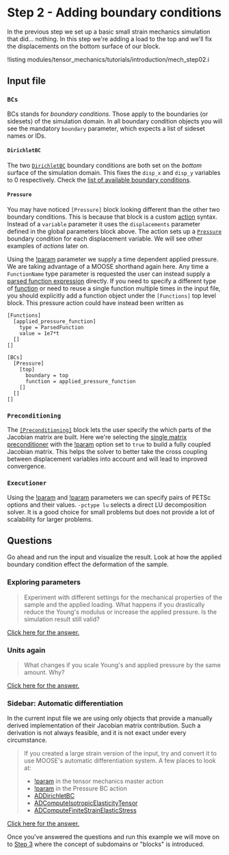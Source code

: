 # Step 2 - Adding boundary conditions

In the previous step we set up a basic small strain mechanics simulation that
did... nothing. In this step we're adding a load to the top and we'll fix the
displacements on the bottom surface of our block.

!listing modules/tensor_mechanics/tutorials/introduction/mech_step02.i

## Input file

### `BCs`

BCs stands for *boundary conditions*. Those apply to the boundaries (or
sidesets) of the simulation domain. In all boundary condition objects you will
see the mandatory `boundary` parameter, which expects a list of sideset names or
IDs.

#### `DirichletBC`

The two [`DirichletBC`](framework:DirichletBC.md) boundary conditions are both set on the
*bottom* surface of the simulation domain. This fixes the `disp_x` and `disp_y`
variables to 0 respectively. Check the
[list of available boundary conditions](tutorials/introduction/supplemental02.md).

#### `Pressure`

You may have noticed `[Pressure]` block looking different than the other two
boundary conditions. This is because that block is a custom
[action](PressureAction.md) syntax. Instead of a `variable` parameter it uses
the `displacements` parameter defined in the global parameters block above. The
action sets up a [`Pressure`](Pressure.md) boundary condition for each
displacement variable. We will see other examples of *actions* later on.

Using the [!param](/BCs/Pressure/PressureAction/function) parameter we supply a
time dependent applied pressure. We are taking advantage of a MOOSE shorthand
again here. Any time a `FunctionName` type parameter is requested the user can
instead supply a [parsed function expression](framework:MooseParsedFunction.md) directly.
If you need to specify a different type of [function](framework:Functions/index.md) or
need to reuse a single function multiple times in the input file, you should
explicitly add a function object under the `[Functions]` top level block. This
pressure action could have instead been written as

```
[Functions]
  [applied_pressure_function]
    type = ParsedFunction
    value = 1e7*t
  []
[]

[BCs]
  [Pressure]
    [top]
      boundary = top
      function = applied_pressure_function
    []
  []
[]

```

### `Preconditioning`

The [`[Preconditioning]`](framework:syntax/Preconditioning/index.md) block lets the user
specify the which parts of the Jacobian matrix are built. Here we're selecting
the [single matrix preconditioner](framework:SingleMatrixPreconditioner.md) with the
[!param](/Preconditioning/SMP/full) option set to `true` to build a fully
coupled Jacobian matrix. This helps the solver to better take the cross coupling
between displacement variables into account and will lead to improved
convergence.

### `Executioner`

Using the [!param](/Executioner/Transient/petsc_options_iname) and
[!param](/Executioner/Transient/petsc_options_value) parameters we can specify
pairs of PETSc options and their values. `-pctype lu` selects a direct LU
decomposition solver. It is a good choice for small problems  but does not provide
a lot of scalability for larger problems.

## Questions

Go ahead and run the input and visualize the result. Look at how the applied
boundary condition effect the deformation of the sample.

### Exploring parameters

> Experiment with different settings for the mechanical properties of the sample
> and the applied loading. What happens if you drastically reduce the Young's
> modulus or increase the applied pressure. Is the simulation result still valid?

[Click here for the answer.](tensor_mechanics/tutorials/introduction/answer02a.md)

### Units again

> What changes if you scale Young's and applied pressure by the same amount. Why?

[Click here for the answer.](tensor_mechanics/tutorials/introduction/answer02b.md)

### Sidebar: Automatic differentiation

In the current input file we are using only objects that provide a manually
derived implementation of their Jacobian matrix contribution. Such a derivation
is not always feasible, and it is not exact under every circumstance.

> If you created a large strain version of the input, try and convert it to use
> MOOSE's automatic differentiation system. A few places to look at:
>
> - [!param](/Modules/TensorMechanics/Master/TensorMechanicsAction/use_automatic_differentiation) in the tensor mechanics master action
> - [!param](/BCs/Pressure/PressureAction/use_automatic_differentiation) in the Pressure BC action
> - [ADDirichletBC](framework:ADDirichletBC.md)
> - [ADComputeIsotropicElasticityTensor](ComputeIsotropicElasticityTensor.md)
> - [ADComputeFiniteStrainElasticStress](ADComputeFiniteStrainElasticStress.md)

[Click here for the answer.](tensor_mechanics/tutorials/introduction/answer02c.md)

Once you've answered the questions and run this example we will move on to
[Step 3](tensor_mechanics/tutorials/introduction/step03.md) where the concept of subdomains or "blocks" is
introduced.
